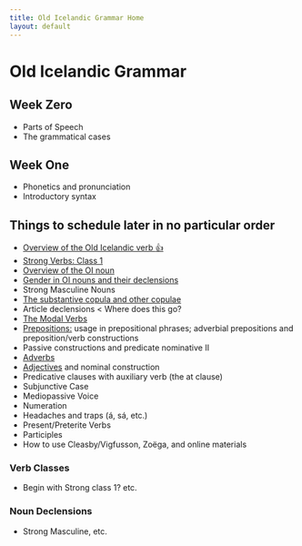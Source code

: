 ```yaml
---
title: Old Icelandic Grammar Home
layout: default
---
```


# Old Icelandic Grammar

## Week Zero

* Parts of Speech
* The grammatical cases

## Week One

<!--* A quick review of Aleric's sheet or concise reference grammar-->
* Phonetics and pronunciation
* Introductory syntax

## Things to schedule later in no particular order

* [Overview of the Old Icelandic verb :thumbsup: ](https://rcblack.net/grammar/lesson09)
* [Strong Verbs: Class 1](https://rcblack.net/grammar/lesson09.5)
* [Overview of the OI noun](https://rcblack.net/grammar/lesson10)
* [Gender in OI nouns and their declensions](https://rcblack.net/grammar/lesson11)
* Strong Masculine Nouns
* [The substantive copula and other copulae](https://rcblack.net/grammar/lesson12)
* Article declensions < Where does this go?
* [The Modal Verbs](https://rcblack.net/grammar/lesson14)
* [Prepositions:](https://rcblack.net/grammar/lesson15) usage in prepositional phrases; adverbial prepositions and preposition/verb constructions
* Passive constructions and predicate nominative II
* [Adverbs](https://rcblack.net/grammar/lesson16)
* [Adjectives](https://rcblack.net/grammar/lesson17) and nominal construction
* Predicative clauses with auxiliary verb (the at clause)
* Subjunctive Case
* Mediopassive Voice
* Numeration
* Headaches and traps (á, sá, etc.)
* Present/Preterite Verbs
* Participles
* How to use Cleasby/Vigfusson, Zoëga, and online materials

### Verb Classes

* Begin with Strong class 1? etc.

### Noun Declensions

* Strong Masculine, etc.



